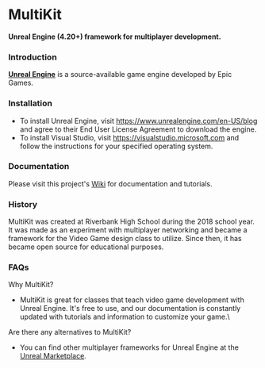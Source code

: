
# MultiKit

**Unreal Engine (4.20+) framework for multiplayer development.**

### Introduction

**[Unreal Engine](https://discordapp.com/)** is a source-available game engine developed by Epic Games.


### Installation

- To install Unreal Engine, visit https://www.unrealengine.com/en-US/blog and agree to their End User License Agreement to download the engine.
- To install Visual Studio, visit https://visualstudio.microsoft.com and follow the instructions for your specified operating system.

### Documentation

Please visit this project's [Wiki](https://github.com/multign/MultiKit/wiki) for documentation and tutorials.

### History

MultiKit was created at Riverbank High School during the 2018 school year. It was made as an experiment with multiplayer networking and became a framework for the Video Game design class to utilize. Since then, it has became open source for educational purposes.

### FAQs

Why MultiKit?
- MultiKit is great for classes that teach video game development with Unreal Engine. It's free to use, and our documentation is constantly updated with tutorials and information to customize your game.\

Are there any alternatives to MultiKit?
- You can find other multiplayer frameworks for Unreal Engine at the [Unreal Marketplace](https://www.unrealengine.com/marketplace/store). 
